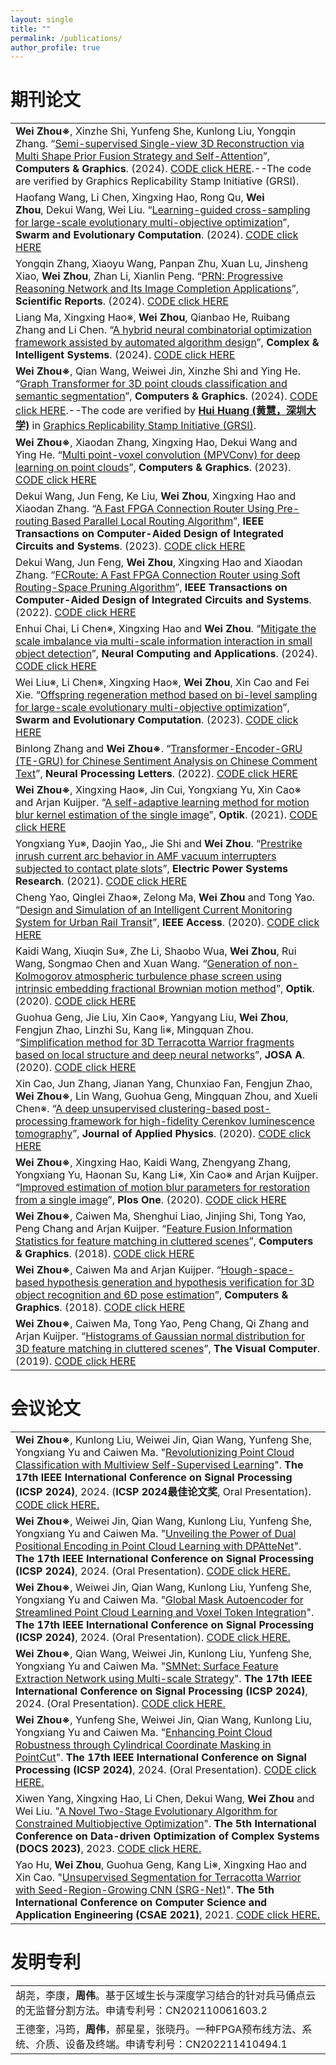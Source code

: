 ```yaml
---
layout: single
title: ""
permalink: /publications/
author_profile: true
---
```

期刊论文
===

| |
| :---- |
|**Wei Zhou※**, Xinzhe Shi, Yunfeng She, Kunlong Liu, Yongqin Zhang. “[Semi-supervised Single-view 3D Reconstruction via Multi Shape Prior Fusion Strategy and Self-Attention]( )”, **Computers & Graphics**. (2024). [CODE click HERE]( ).--The code are verified by Graphics Replicability Stamp Initiative (GRSI).|
|Haofang Wang, Li Chen, Xingxing Hao, Rong Qu, **Wei Zhou**, Dekui Wang, Wei Liu. “[Learning-guided cross-sampling for large-scale evolutionary multi-objective optimization]( )”, **Swarm and Evolutionary Computation**. (2024). [CODE click HERE]( ) |
|Yongqin Zhang, Xiaoyu Wang, Panpan Zhu, Xuan Lu, Jinsheng Xiao, **Wei Zhou**, Zhan Li, Xianlin Peng. “[PRN: Progressive Reasoning Network and Its Image Completion Applications]( )”, **Scientific Reports**. (2024). [CODE click HERE]( ) |
|Liang Ma, Xingxing Hao※, **Wei Zhou**, Qianbao He, Ruibang Zhang and Li Chen. “[A hybrid neural combinatorial optimization framework assisted by automated algorithm design]( )”, **Complex & Intelligent Systems**. (2024). [CODE click HERE]( ) |
|**Wei Zhou※**, Qian Wang, Weiwei Jin, Xinzhe Shi and Ying He. “[Graph Transformer for 3D point clouds classification and semantic segmentation]( )”, **Computers & Graphics**. (2024). [CODE click HERE](https://github.com/NWUzhouwei/GTNet).--The code are verified by **[Hui Huang (黄慧，深圳大学)](https://vcc.tech/~huihuang)** in [Graphics Replicability Stamp Initiative (GRSI)](https://www.replicabilitystamp.org/#https-github-com-nwuzhouwei-gtnet).|
|**Wei Zhou※**, Xiaodan Zhang, Xingxing Hao, Dekui Wang and Ying He. “[Multi point-voxel convolution (MPVConv) for deep learning on point clouds]( )”, **Computers & Graphics**. (2023). [CODE click HERE]( ) |
|Dekui Wang, Jun Feng, Ke Liu, **Wei Zhou**, Xingxing Hao and Xiaodan Zhang. “[A Fast FPGA Connection Router Using Pre-routing Based Parallel Local Routing Algorithm]( )”, **IEEE Transactions on Computer-Aided Design of Integrated Circuits and Systems**. (2023). [CODE click HERE]( ) |
|Dekui Wang, Jun Feng, **Wei Zhou**, Xingxing Hao and Xiaodan Zhang. “[FCRoute: A Fast FPGA Connection Router using Soft Routing-Space Pruning Algorithm]( )”, **IEEE Transactions on Computer-Aided Design of Integrated Circuits and Systems**. (2022). [CODE click HERE]( ) |
|Enhui Chai, Li Chen※, Xingxing Hao and **Wei Zhou**. “[Mitigate the scale imbalance via multi-scale information interaction in small object detection]( )”, **Neural Computing and Applications**. (2024). [CODE click HERE]( ) |
|Wei Liu※, Li Chen※, Xingxing Hao※, **Wei Zhou**, Xin Cao and Fei Xie. “[Offspring regeneration method based on bi-level sampling for large-scale evolutionary multi-objective optimization]( )”, **Swarm and Evolutionary Computation**. (2023). [CODE click HERE]( ) |
|Binlong Zhang and **Wei Zhou※**. “[Transformer-Encoder-GRU (TE-GRU) for Chinese Sentiment Analysis on Chinese Comment Text]( )”, **Neural Processing Letters**. (2022). [CODE click HERE]( ) |
|**Wei Zhou※**, Xingxing Hao※, Jin Cui, Yongxiang Yu, Xin Cao※ and Arjan Kuijper. “[A self-adaptive learning method for motion blur kernel estimation of the single image]( )”, **Optik**. (2021). [CODE click HERE]( ) |
|Yongxiang Yu※, Daojin Yao,, Jie Shi and **Wei Zhou**. “[Prestrike inrush current arc behavior in AMF vacuum interrupters subjected to contact plate slots]( )”, **Electric Power Systems Research**. (2021). [CODE click HERE]( ) |
|Cheng Yao, Qinglei Zhao※, Zelong Ma, **Wei Zhou** and Tong Yao. “[Design and Simulation of an Intelligent Current Monitoring System for Urban Rail Transit]( )”, **IEEE Access**. (2020). [CODE click HERE]( ) |
|Kaidi Wang, Xiuqin Su※, Zhe Li, Shaobo Wua, **Wei Zhou**, Rui Wang, Songmao Chen and Xuan Wang. “[Generation of non-Kolmogorov atmospheric turbulence phase screen using intrinsic embedding fractional Brownian motion method]( )”, **Optik**. (2020). [CODE click HERE]( ) |
|Guohua Geng, Jie Liu, Xin Cao※, Yangyang Liu, **Wei Zhou**, Fengjun Zhao, Linzhi Su, Kang li※, Mingquan Zhou. “[Simplification method for 3D Terracotta Warrior fragments based on local structure and deep neural networks]( )”, **JOSA A**. (2020). [CODE click HERE]( ) |
|Xin Cao, Jun Zhang, Jianan Yang, Chunxiao Fan, Fengjun Zhao, **Wei Zhou※**, Lin Wang, Guohua Geng, Mingquan Zhou, and Xueli Chen※. “[A deep unsupervised clustering-based post-processing framework for high-fidelity Cerenkov luminescence tomography]( )”, **Journal of Applied Physics**. (2020). [CODE click HERE]( ) |
|**Wei Zhou※**, Xingxing Hao, Kaidi Wang, Zhengyang Zhang, Yongxiang Yu, Haonan Su, Kang Li※, Xin Cao※ and Arjan Kuijper. “[Improved estimation of motion blur parameters for restoration from a single image]( )”, **Plos One**. (2020). [CODE click HERE]( ) |
|**Wei Zhou※**, Caiwen Ma, Shenghui Liao, Jinjing Shi, Tong Yao, Peng Chang and Arjan Kuijper. “[Feature Fusion Information Statistics for feature matching in cluttered scenes]( )”, **Computers & Graphics**. (2018). [CODE click HERE]( ) |
|**Wei Zhou※**, Caiwen Ma and Arjan Kuijper. “[Hough-space-based hypothesis generation and hypothesis verification for 3D object recognition and 6D pose estimation]( )”, **Computers & Graphics**. (2018). [CODE click HERE]( ) |
|**Wei Zhou※**, Caiwen Ma, Tong Yao, Peng Chang, Qi Zhang and Arjan Kuijper. “[Histograms of Gaussian normal distribution for 3D feature matching in cluttered scenes]( )”, **The Visual Computer**. (2019). [CODE click HERE]( ) |

会议论文
===

|  |
| :---- |
|**Wei Zhou※**, Kunlong Liu, Weiwei Jin, Qian Wang, Yunfeng She, Yongxiang Yu and Caiwen Ma. "[Revolutionizing Point Cloud Classification with Multiview Self-Supervised Learning]()". **The 17th lEEE International Conference on Signal Processing (ICSP 2024)**, 2024. (**ICSP 2024最佳论文奖**, Oral Presentation).  [CODE click HERE.]( )|
|**Wei Zhou※**, Weiwei Jin, Qian Wang, Kunlong Liu, Yunfeng She, Yongxiang Yu and Caiwen Ma. "[Unveiling the Power of Dual Positional Encoding in Point Cloud Learning with DPAtteNet]()". **The 17th lEEE International Conference on Signal Processing (ICSP 2024)**, 2024. (Oral Presentation).  [CODE click HERE.]( )|
|**Wei Zhou※**, Weiwei Jin, Qian Wang, Kunlong Liu, Yunfeng She, Yongxiang Yu and Caiwen Ma. "[Global Mask Autoencoder for Streamlined Point Cloud Learning and Voxel Token Integration]()". **The 17th lEEE International Conference on Signal Processing (ICSP 2024)**, 2024. (Oral Presentation).  [CODE click HERE.]( )|
|**Wei Zhou※**, Qian Wang, Weiwei Jin, Kunlong Liu, Yunfeng She, Yongxiang Yu and Caiwen Ma. "[SMNet: Surface Feature Extraction Network using Multi-scale Strategy]()". **The 17th lEEE International Conference on Signal Processing (ICSP 2024)**, 2024. (Oral Presentation).  [CODE click HERE.]( )|
|**Wei Zhou※**, Yunfeng She, Weiwei Jin, Qian Wang, Kunlong Liu, Yongxiang Yu and Caiwen Ma. "[Enhancing Point Cloud Robustness through Cylindrical Coordinate Masking in PointCut]()". **The 17th lEEE International Conference on Signal Processing (ICSP 2024)**, 2024. (Oral Presentation).  [CODE click HERE.]( )|
|Xiwen Yang, Xingxing Hao, Li Chen, Dekui Wang, **Wei Zhou** and Wei Liu. "[A Novel Two-Stage Evolutionary Algorithm for Constrained Multiobjective Optimization]()". **The 5th International Conference on Data-driven Optimization of Complex Systems (DOCS 2023)**, 2023. [CODE click HERE.]( )|
|Yao Hu, **Wei Zhou**, Guohua Geng, Kang Li※, Xingxing Hao and Xin Cao. "[Unsupervised Segmentation for Terracotta Warrior with Seed-Region-Growing CNN (SRG-Net)]()". **The 5th International Conference on Computer Science and Application Engineering (CSAE 2021)**, 2021.  [CODE click HERE.]( )|

发明专利
===

| |
| :---- |
| 胡尧，李康，**周伟**。基于区域生长与深度学习结合的针对兵马俑点云的无监督分割方法。申请专利号：CN202110061603.2  |
| 王德奎，冯筠，**周伟**，郝星星，张晓丹。一种FPGA预布线方法、系统、介质、设备及终端。申请专利号：CN202211410494.1  |
